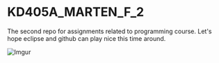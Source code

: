 # KD405A_MARTEN_F_2
The second repo for assignments related to programming course. Let's hope eclipse and github can play nice this time around.

![Imgur](http://i.imgur.com/NwKcLca.jpg)

